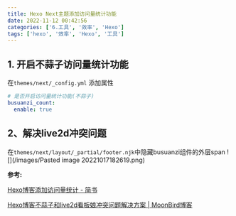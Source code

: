 ```yaml
---
title: Hexo Next主题添加访问量统计功能
date: 2022-11-12 00:42:56
categories: ['6.工具', '效率', 'Hexo']
tags: ['hexo', '效率', 'Hexo', '工具']
---
```

  
  
## 1. 开启不蒜子访问量统计功能

在`themes/next/_config.yml` 添加属性

```yml
# 是否开启访问量统计功能(不蒜子)
busuanzi_count:
  enable: true
```
  
  
## 2、解决live2d冲突问题

在`themes/next/layout/_partial/footer.njk`中隐藏busuanzi组件的外层span
![](/images/Pasted image 20221017182619.png)

**参考:**

[Hexo博客添加访问量统计 - 简书](https://www.jianshu.com/p/c9f83d5b893a)

[Hexo博客不蒜子和live2d看板娘冲突问题解决方案 | MoonBird博客](https://moguangpeng998.github.io/2020/06/13/Hexo%E5%8D%9A%E5%AE%A2%E4%B8%8D%E8%92%9C%E5%AD%90%E5%92%8Clive2d%E7%9C%8B%E6%9D%BF%E5%A8%98%E5%86%B2%E7%AA%81%E9%97%AE%E9%A2%98%E8%A7%A3%E5%86%B3%E6%96%B9%E6%A1%88/)
